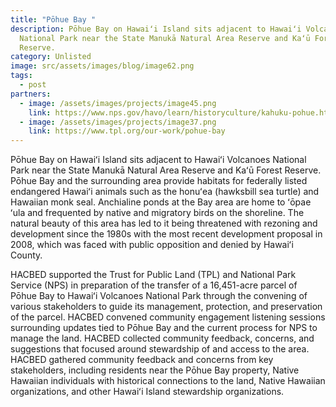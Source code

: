 ```yaml
---
title: "Pōhue Bay "
description: Pōhue Bay on Hawaiʻi Island sits adjacent to Hawaiʻi Volcanoes
  National Park near the State Manukā Natural Area Reserve and Kaʻū Forest
  Reserve.
category: Unlisted
image: src/assets/images/blog/image62.png
tags:
  - post
partners:
  - image: /assets/images/projects/image45.png
    link: https://www.nps.gov/havo/learn/historyculture/kahuku-pohue.htm
  - image: /assets/images/projects/image37.png
    link: https://www.tpl.org/our-work/pohue-bay
---
```

Pōhue Bay on Hawaiʻi Island sits adjacent to Hawaiʻi Volcanoes National Park near the State Manukā Natural Area Reserve and Kaʻū Forest Reserve. Pōhue Bay and the surrounding area provide habitats for federally listed endangered Hawaiʻi animals such as the honuʻea (hawksbill sea turtle) and Hawaiian monk seal. Anchialine ponds at the Bay area are home to ʻōpae ʻula and frequented by native and migratory birds on the shoreline. The natural beauty of this area has led to it being threatened with rezoning and development since the 1980s with the most recent development proposal in 2008, which was faced with public opposition and denied by Hawaiʻi County. 

HACBED supported the Trust for Public Land (TPL) and National Park Service (NPS) in preparation of the transfer of a 16,451-acre parcel of Pōhue Bay to Hawaiʻi Volcanoes National Park through the convening of various stakeholders to guide its management, protection, and preservation of the parcel. HACBED convened community engagement listening sessions surrounding updates tied to Pōhue Bay and the current process for NPS to manage the land. HACBED collected community feedback, concerns, and suggestions that focused around stewardship of and access to the area. HACBED gathered community feedback and concerns from key stakeholders, including residents near the Pōhue Bay property, Native Hawaiian individuals with historical connections to the land, Native Hawaiian organizations, and other Hawaiʻi Island stewardship organizations.
